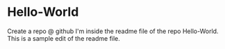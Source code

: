 # Hello-World
Create a repo @ github
I'm inside the readme file of the repo Hello-World.
This is a sample edit of the readme file.
